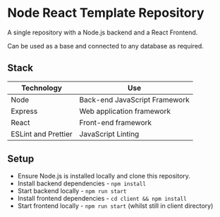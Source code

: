 # Node React Template Repository

A single repository with a Node.js backend and a React Frontend.

Can be used as a base and connected to any database as required.

## Stack

| Technology          | Use                           |
| ------------------- | ----------------------------- |
| Node                | Back-end JavaScript Framework |
| Express             | Web application framework     |
| React               | Front-end framework           |
| ESLint and Prettier | JavaScript Linting            |

## Setup

- Ensure Node.js is installed locally and clone this repository.
- Install backend dependencies - `npm install`
- Start backend locally - `npm run start`
- Install frontend dependencies - `cd client && npm install`
- Start frontend locally - `npm run start` (whilst still in client directory)



